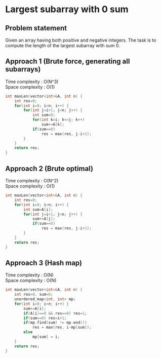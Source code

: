 # Largest subarray with 0 sum

## Problem statement

Given an array having both positive and negative integers. The task is to compute the length of the largest subarray with sum 0.

## Approach 1 (Brute force, generating all subarrays)

Time complexity : O(N^3)  
Space complexity : O(1)

```cpp
int maxLen(vector<int>&A, int n) {
    int res=0;
    for(int i=0; i<n; i++) {
        for(int j=i+1; j<n; j++) {
            int sum=0;
            for(int k=i; k<=j; k++)
                sum+=A[k];
            if(sum==0)
                res = max(res, j-i+1);
        }
    }
    return res;
}
```

## Approach 2 (Brute optimal)

Time complexity : O(N^2)  
Space complexity : O(1)

```cpp
int maxLen(vector<int>&A, int n) {
    int res=0;
    for(int i=0; i<n; i++) {
        int sum=A[i];
        for(int j=i+1; j<n; j++) {
            sum+=A[j];
            if(sum==0)
                res = max(res, j-i+1);
        }
    }
    return res;
}
```

## Approach 3 (Hash map)

Time complexity : O(N)  
Space complexity : O(N)

```cpp
int maxLen(vector<int>&A, int n) {
    int res=0, sum=0;
    unordered_map<int, int> mp;
    for(int i=0; i<n; i++) {
        sum+=A[i];
        if(A[i]==0 && res==0) res=1;
        if(sum==0) res=i+1;
        if(mp.find(sum) != mp.end())
            res = max(res, i-mp[sum]);
        else
            mp[sum] = i;
    }
    return res;
}
```
